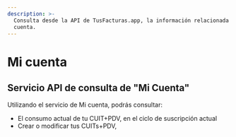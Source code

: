 ```yaml
---
description: >-
  Consulta desde la API de TusFacturas.app, la información relacionada con tu
  cuenta.
---
```


# Mi cuenta

## Servicio API de consulta de "Mi Cuenta"

Utilizando el servicio de Mi cuenta, podrás consultar:

* El consumo actual de tu CUIT+PDV, en el ciclo de suscripción actual
* Crear o modificar tus CUITs+PDV,&#x20;
